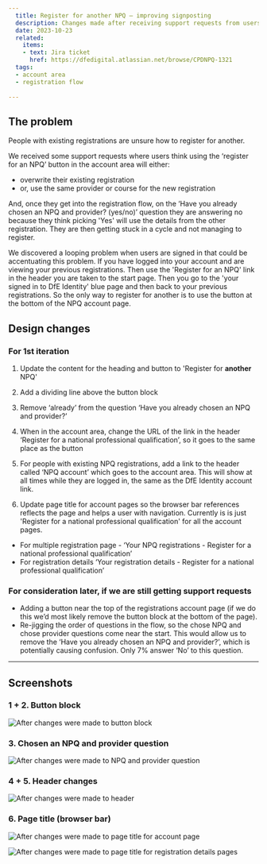 ```yaml
---
  title: Register for another NPQ – improving signposting 
  description: Changes made after receiving support requests from users struggling to register for another NPQ, who have previously registered. 
  date: 2023-10-23
  related:
    items:
    - text: Jira ticket
      href: https://dfedigital.atlassian.net/browse/CPDNPQ-1321
  tags:
  - account area 
  - registration flow 
     
---
```


## The problem

People with existing registrations are unsure how to register for another. 

We received some support requests where users think using the ‘register for an NPQ’ button in the account area will either:

- overwrite their existing registration 
- or, use the same provider or course for the new registration 

And, once they get into the registration flow, on the ‘Have you already chosen an NPQ and provider? (yes/no)’ question they are answering no because they think picking 'Yes' will use the details from the other registration. They are then getting stuck in a cycle and not managing to register. 

We discovered a looping problem when users are signed in that could be accentuating this problem. If you have logged into your account and are viewing your previous registrations. Then use the 'Register for an NPQ' link in the header you are taken to the start page. Then you go to the 'your signed in to DfE Identity' blue page and then back to your previous registrations. So the only way to register for another is to use the button at the bottom of the NPQ account page.

## Design changes 

### For 1st iteration

1. Update the content for the heading and button to 'Register for **another** NPQ'

2. Add a dividing line above the button block 

3. Remove ‘already’ from the question ‘Have you already chosen an NPQ and provider?’ 

4. When in the account area, change the URL of the link in the header ‘Register for a national professional qualification’, so it goes to the same place as the button 

5. For people with existing NPQ registrations, add a link to the header called ‘NPQ account’ which goes to the account area. This will show at all times while they are logged in, the same as the DfE Identity account link. 

6. Update page title for account pages so the browser bar references reflects the page and helps a user with navigation. Currently is is just 'Register for a national professional qualification' for all the account pages. 

- For multiple registration page - ‘Your NPQ registrations - Register for a national professional qualification’ 
- For registration details ‘Your registration details - Register for a national professional qualification’ 


### For consideration later, if we are still getting support requests 

- Adding a button near the top of the registrations account page (if we do this we’d most likely remove the button block at the bottom of the page).
- Re-jigging the order of questions in the flow, so the chose NPQ and chose provider questions come near the start. This would allow us to remove the ‘Have you already chosen an NPQ and provider?’, which is potentially causing confusion. Only 7% answer ‘No’ to this question. 

---

## Screenshots

### 1 + 2. Button block

![After changes were made to button block](/register-for-an-npq/register-for-another/updated-button-block.png)

### 3. Chosen an NPQ and provider question 

![After changes were made to NPQ and provider question](/register-for-an-npq/register-for-another/updated-question.png)

### 4 + 5. Header changes  

![After changes were made to header](/register-for-an-npq/register-for-another/updated-header.png)

### 6. Page title (browser bar)

![After changes were made to page title for account page](/register-for-an-npq/register-for-another/updated-browser-bar--account.png)

![After changes were made to page title for registration details pages](/register-for-an-npq/register-for-another/updated-browser-bar--registration-details.png)
